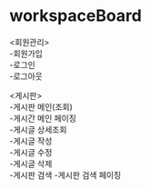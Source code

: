 # workspaceBoard

<회원관리>   
-회원가입   
-로그인   
-로그아웃   
   
<게시판>   
-게시판 메인(조회)   
-게시간 메인 페이징   
-게시글 상세조회   
-게시글 작성   
-게시글 수정   
-게시글 삭제   
-게시판 검색
-게시판 검색 페이징
